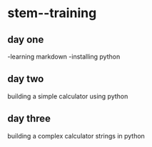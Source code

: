 # stem--training
## day one
-learning markdown
-installing python
## day two
building a simple calculator using python
## day three
 building a complex calculator
 strings in python
 
 
